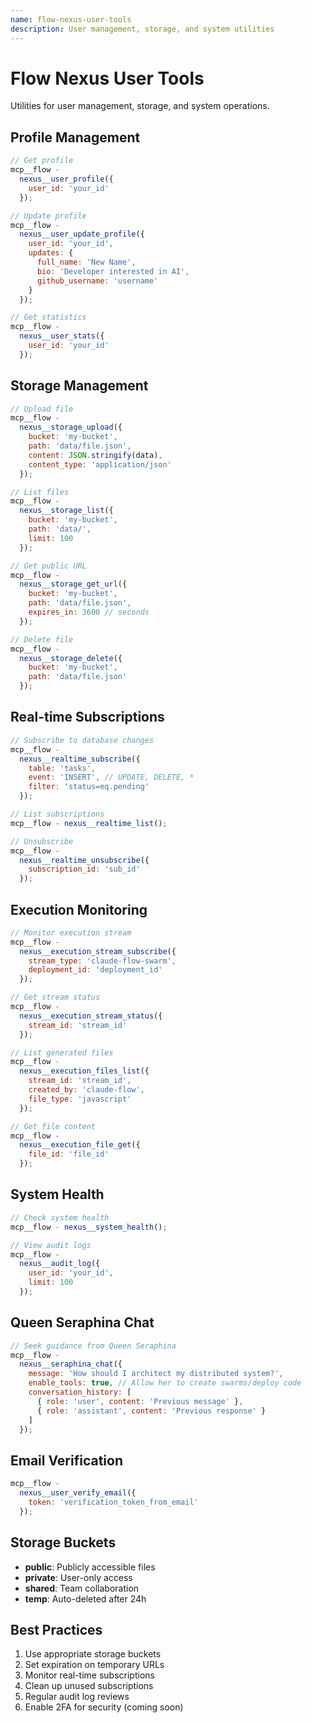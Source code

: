 ```yaml
---
name: flow-nexus-user-tools
description: User management, storage, and system utilities
---
```


# Flow Nexus User Tools

Utilities for user management, storage, and system operations.

## Profile Management

```javascript
// Get profile
mcp__flow -
  nexus__user_profile({
    user_id: 'your_id'
  });

// Update profile
mcp__flow -
  nexus__user_update_profile({
    user_id: 'your_id',
    updates: {
      full_name: 'New Name',
      bio: 'Developer interested in AI',
      github_username: 'username'
    }
  });

// Get statistics
mcp__flow -
  nexus__user_stats({
    user_id: 'your_id'
  });
```

## Storage Management

```javascript
// Upload file
mcp__flow -
  nexus__storage_upload({
    bucket: 'my-bucket',
    path: 'data/file.json',
    content: JSON.stringify(data),
    content_type: 'application/json'
  });

// List files
mcp__flow -
  nexus__storage_list({
    bucket: 'my-bucket',
    path: 'data/',
    limit: 100
  });

// Get public URL
mcp__flow -
  nexus__storage_get_url({
    bucket: 'my-bucket',
    path: 'data/file.json',
    expires_in: 3600 // seconds
  });

// Delete file
mcp__flow -
  nexus__storage_delete({
    bucket: 'my-bucket',
    path: 'data/file.json'
  });
```

## Real-time Subscriptions

```javascript
// Subscribe to database changes
mcp__flow -
  nexus__realtime_subscribe({
    table: 'tasks',
    event: 'INSERT', // UPDATE, DELETE, *
    filter: 'status=eq.pending'
  });

// List subscriptions
mcp__flow - nexus__realtime_list();

// Unsubscribe
mcp__flow -
  nexus__realtime_unsubscribe({
    subscription_id: 'sub_id'
  });
```

## Execution Monitoring

```javascript
// Monitor execution stream
mcp__flow -
  nexus__execution_stream_subscribe({
    stream_type: 'claude-flow-swarm',
    deployment_id: 'deployment_id'
  });

// Get stream status
mcp__flow -
  nexus__execution_stream_status({
    stream_id: 'stream_id'
  });

// List generated files
mcp__flow -
  nexus__execution_files_list({
    stream_id: 'stream_id',
    created_by: 'claude-flow',
    file_type: 'javascript'
  });

// Get file content
mcp__flow -
  nexus__execution_file_get({
    file_id: 'file_id'
  });
```

## System Health

```javascript
// Check system health
mcp__flow - nexus__system_health();

// View audit logs
mcp__flow -
  nexus__audit_log({
    user_id: 'your_id',
    limit: 100
  });
```

## Queen Seraphina Chat

```javascript
// Seek guidance from Queen Seraphina
mcp__flow -
  nexus__seraphina_chat({
    message: 'How should I architect my distributed system?',
    enable_tools: true, // Allow her to create swarms/deploy code
    conversation_history: [
      { role: 'user', content: 'Previous message' },
      { role: 'assistant', content: 'Previous response' }
    ]
  });
```

## Email Verification

```javascript
mcp__flow -
  nexus__user_verify_email({
    token: 'verification_token_from_email'
  });
```

## Storage Buckets

- **public**: Publicly accessible files
- **private**: User-only access
- **shared**: Team collaboration
- **temp**: Auto-deleted after 24h

## Best Practices

1. Use appropriate storage buckets
2. Set expiration on temporary URLs
3. Monitor real-time subscriptions
4. Clean up unused subscriptions
5. Regular audit log reviews
6. Enable 2FA for security (coming soon)
